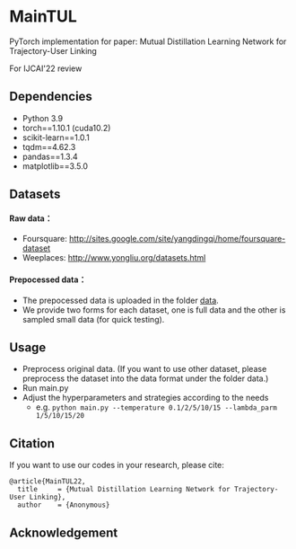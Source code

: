 # MainTUL

PyTorch implementation for paper: Mutual Distillation Learning Network for Trajectory-User Linking

For IJCAI'22 review


## Dependencies

- Python 3.9
- torch==1.10.1 (cuda10.2)
- scikit-learn==1.0.1
- tqdm==4.62.3
- pandas==1.3.4
- matplotlib==3.5.0


## Datasets

#### Raw data：
- Foursquare:  <http://sites.google.com/site/yangdingqi/home/foursquare-dataset>
- Weeplaces: <http://www.yongliu.org/datasets.html>

#### Prepocessed data：

- The prepocessed data is uploaded in the folder [data](./data).
- We provide two forms for each dataset, one is full data and the other is sampled small data (for quick testing).

## Usage
- Preprocess original data. (If you want to use other dataset, please preprocess the dataset into the data format under the folder data.)
- Run main.py
- Adjust the hyperparameters and strategies according to the needs
  - e.g. ```python main.py --temperature 0.1/2/5/10/15 --lambda_parm 1/5/10/15/20```
  

## Citation

If you want to use our codes in your research, please cite:

```
@article{MainTUL22,
  title     = {Mutual Distillation Learning Network for Trajectory-User Linking},
  author    = {Anonymous}
```

## Acknowledgement